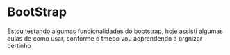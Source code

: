 # BootStrap
 
Estou testando algumas funcionalidades do bootstrap, hoje assisti algumas aulas de como usar,
conforme o tmepo vou aoprendendo a orgnizar certinho
